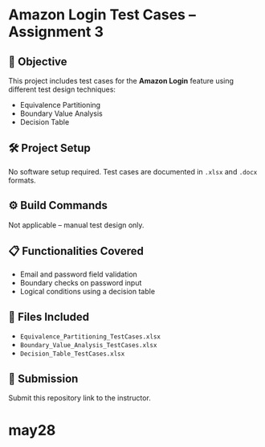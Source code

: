 # Amazon Login Test Cases – Assignment 3

## 📌 Objective
This project includes test cases for the **Amazon Login** feature using different test design techniques:
- Equivalence Partitioning
- Boundary Value Analysis
- Decision Table

## 🛠️ Project Setup
No software setup required. Test cases are documented in `.xlsx` and `.docx` formats.

## ⚙️ Build Commands
Not applicable – manual test design only.

## 📋 Functionalities Covered
- Email and password field validation
- Boundary checks on password input
- Logical conditions using a decision table

## 📂 Files Included
- `Equivalence_Partitioning_TestCases.xlsx`
- `Boundary_Value_Analysis_TestCases.xlsx`
- `Decision_Table_TestCases.xlsx`

## 🔗 Submission
Submit this repository link to the instructor.
# may28
